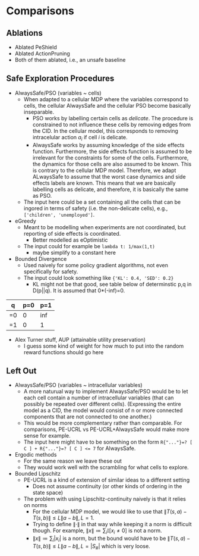 # Comparisons

## Ablations

- Ablated PeShield
- Ablated ActionPruning
- Both of them ablated, i.e., an unsafe baseline

## Safe Exploration Procedures

- AlwaysSafe/PSO (variables ~ cells)
  - When adapted to a cellular MDP where the variables correspond to cells, the cellular AlwaysSafe and the cellular PSO become basically inseparable.
    - PSO works by labelling certain cells as _delicate_. The procedure is constrained to not influence these cells by removing edges from the CID. In the cellular model, this corresponds to removing intracelular action $a_i$ if cell $i$ is delicate.
    - AlwaysSafe works by assuming knowledge of the side effects function. Furthermore, the side effects function is assumed to be irrelevant for the constraints for some of the cells. Furthermore, the dynamics for those cells are also assumed to be known. This is contrary to the cellular MDP model. Therefore, we adapt ALwaysSafe to assume that the worst case dynamics and side effects labels are known. This means that we are basically labelling cells as delicate, and therefore, it is basically the same as PSO.
  - The input here could be a set containing all the cells that can be ingored in terms of safety (i.e. the non-delicate cells), e.g., ```['children', 'unemployed']```.
- eGreedy
  - Meant to be modelling when experiments are not coordinated, but reporting of side effects is coordinated.
    - Better modelled as eOptimistic
  - The input could for example be ```lambda t: 1/max(1,t)```
    - maybe simplify to a constant here
- Bounded Divergence
  - Used naively for some policy gradient algorithms, not even specifically for safety.
  - The input could look something like ```{'KL': 0.4, 'SED': 0.2}```
    - KL might not be that good, see table below of determinstic p,q in D(p||q). It is assumed that 0*(-inf)=0.

q | p=0 | p=1
---|---|---
=0 | 0 | inf
=1 | 0 | 1

- Alex Turner stuff, AUP (attainable utility preservation)
  - I guess some kind of weight for how much to put into the random reward functions should go here

## Left Out

- AlwaysSafe/PSO (variables ~ intracellular variables)
  - A more naturual way to implement AlwaysSafe/PSO would be to let each cell contain a number of intracellular variables (that can possibly be repeated over different cells). (Expressing the entire model as a CID, the model would consist of n or more connected components that are not connected to one another.)
  - This would be more complementary rather than comparable. For comparisons, PE-UCRL vs PE-UCRL+AlwaysSafe would make more sense for example.
  - The input here might have to be something on the form ```R{"..."}=? [ C ] + R{"..."}=? [ C ] <= 7``` for AlwaysSafe.
- Ergodic methods
  - For the same reason we leave these out
  - They would work well with the scrambling for what cells to explore.
- Bounded Lipschitz
  - PE-UCRL is a kind of extension of similar ideas to a different setting
    - Does not assume continuity (or other kinds of ordering in the state space)
  - The problem with using Lipschitz-continuity naively is that it relies on norms
    - For the cellular MDP model, we would like to use that $\| T(s,a) - T(s,b) \| \leq L \| a - b \|, L = 1$.
    - Trying to define $\|\cdot\|$ in that way while keeping it a norm is difficult though. For example, $\| x \| \coloneqq \sum_i \mathbb{I}[x_i \neq 0]$ is not a norm.
    - $\| x \| \coloneqq \sum_i |x_i|$ is a norm, but the bound would have to be $\| T(s,a) - T(s,b) \| \leq L \| a - b \|, L = |S_\#|$ which is very loose.